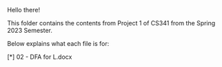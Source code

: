 Hello there!

This folder contains the contents from Project 1 of CS341 from the Spring 2023 Semester.

Below explains what each file is for:

[*] 02 - DFA for L.docx

